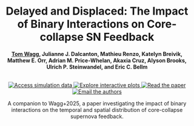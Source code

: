 <div align='center'>
  <h1 align='center'>Delayed and Displaced: The Impact of Binary Interactions on Core-collapse SN Feedback</h1>
  <b align='center'><ins>Tom Wagg</ins>, Julianne J. Dalcanton, Mathieu Renzo, Katelyn Breivik, Matthew E. Orr,
  Adrian M. Price-Whelan, Akaxia Cruz, Alyson Brooks, Ulrich P. Steinwandel, and Eric C. Bellm</b>
</div>

<p align="center">
  <br>
    <a href="">
        <img src="https://img.shields.io/badge/Zenodo-data (TODO)-green" alt="Access simulation data"/>
    </a>
    <a href="https://www.tomwagg.com/html/interact/binary-supernova-feedback.html">
        <img src="https://img.shields.io/badge/interactive-plots-orange" alt="Explore interactive plots"/>
    </a>
    <a href="">
        <img src="https://img.shields.io/badge/paper-pdf (TODO)-blue.svg?style=flat" alt="Read the paper"/>
    </a>
    <a href="mailto:tomjwagg@gmail.com">
        <img src="https://img.shields.io/badge/email-author-blueviolet" alt="Email the authors"/>
    </a>
</p>

<p align='center'>
  A companion to Wagg+2025, a paper investigating the impact of binary interactions on the temporal and spatial distribution of core-collapse supernova feedback.
</p>

